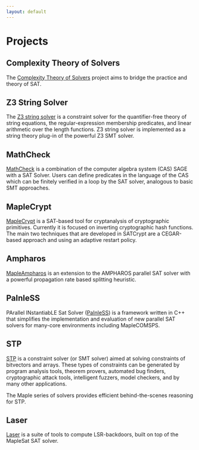 ```yaml
---
layout: default
---
```


# Projects
## Complexity Theory of Solvers
The [Complexity Theory of Solvers](https://satcomplexity.github.io/) project aims to bridge the practice and theory of SAT.

## Z3 String Solver
The [Z3 string solver](https://sites.google.com/site/z3strsolver/getting-started) is a constraint solver for the quantifier-free theory of string equations, the regular-expression membership predicates, and linear arithmetic over the length functions. Z3 string solver is implemented as a string theory plug-in of the powerful Z3 SMT solver.

## MathCheck
[MathCheck](https://uwaterloo.ca/mathcheck/) is a combination of the computer algebra system (CAS) SAGE with a SAT Solver. Users can define predicates in the language of the CAS which can be finitely verified in a loop by the SAT solver, analogous to basic SMT approaches.

## MapleCrypt
[MapleCrypt](https://sites.google.com/site/maplecrypt/) is a SAT-based tool for cryptanalysis of cryptographic primitives. Currently it is focused on inverting cryptographic hash functions. The main two techniques that are developed in SATCrypt are a CEGAR-based approach and using an adaptive restart policy.

## Ampharos
[MapleAmpharos](https://sites.google.com/site/mapleampharos/) is an extension to the AMPHAROS parallel SAT solver with a powerful propagation rate based splitting heuristic.

## PaInleSS
PArallel INstantiabLE Sat Solver ([PaInleSS](http://painless.lrde.epita.fr/)) is a framework written in C++ that simplifies the implementation and evaluation of new parallel SAT solvers for many-core environments including MapleCOMSPS.

## STP
[STP](https://github.com/stp/stp) is a constraint solver (or SMT solver) aimed at solving constraints of bitvectors and arrays. These types of constraints can be generated by program analysis tools, theorem provers, automated bug finders, cryptographic attack tools, intelligent fuzzers, model checkers, and by many other applications.

The Maple series of solvers provides efficient behind-the-scenes reasoning for STP.

## Laser
[Laser](https://github.com/sat-group/laser-maple) is a suite of tools to compute LSR-backdoors, built on top of the MapleSat SAT solver.